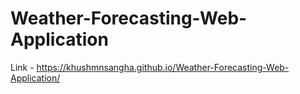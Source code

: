 # Weather-Forecasting-Web-Application
Link - https://khushmnsangha.github.io/Weather-Forecasting-Web-Application/
